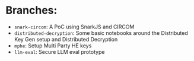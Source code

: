 # Branches: 
- `snark-circom`: A PoC using SnarkJS and CIRCOM
- `distributed-decryption`: Some basic notebooks around the Distributed Key Gen setup and Distributed Decryption
- `mphe`: Setup Multi Party HE keys
- `llm-eval`: Secure LLM eval prototype
